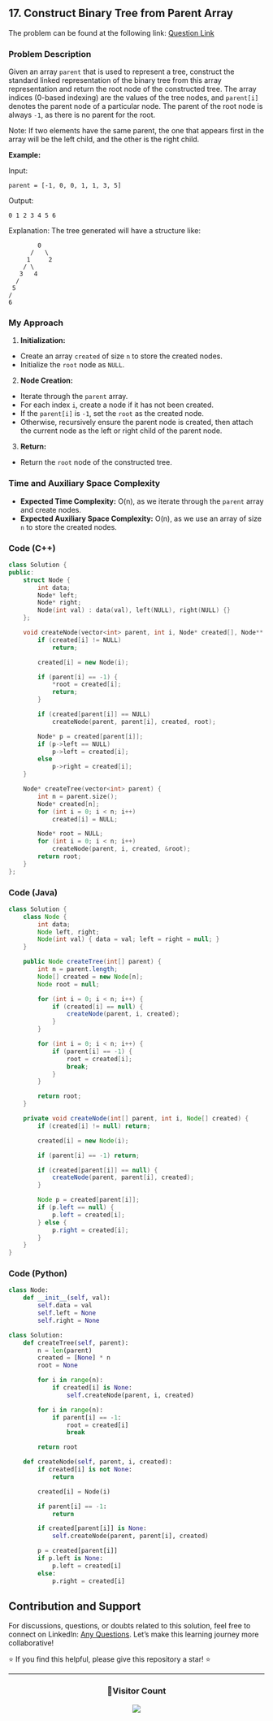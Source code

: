 ## 17. Construct Binary Tree from Parent Array

The problem can be found at the following link: [Question Link](https://www.geeksforgeeks.org/problems/construct-binary-tree-from-parent-array/1)

### Problem Description

Given an array `parent` that is used to represent a tree, construct the standard linked representation of the binary tree from this array representation and return the root node of the constructed tree. The array indices (0-based indexing) are the values of the tree nodes, and `parent[i]` denotes the parent node of a particular node. The parent of the root node is always `-1`, as there is no parent for the root.

Note: If two elements have the same parent, the one that appears first in the array will be the left child, and the other is the right child.

**Example:**

Input:
```
parent = [-1, 0, 0, 1, 1, 3, 5]
```
Output:
```
0 1 2 3 4 5 6
```
Explanation:
The tree generated will have a structure like:
```
        0
      /   \
     1     2
    / \
   3   4
  /
 5
/
6
```

### My Approach

1. **Initialization:**
- Create an array `created` of size `n` to store the created nodes.
- Initialize the `root` node as `NULL`.

2. **Node Creation:**
- Iterate through the `parent` array.
- For each index `i`, create a node if it has not been created.
- If the `parent[i]` is `-1`, set the `root` as the created node.
- Otherwise, recursively ensure the parent node is created, then attach the current node as the left or right child of the parent node.

3. **Return:**
- Return the `root` node of the constructed tree.

### Time and Auxiliary Space Complexity

- **Expected Time Complexity:** O(n), as we iterate through the `parent` array and create nodes.
- **Expected Auxiliary Space Complexity:** O(n), as we use an array of size `n` to store the created nodes.

### Code (C++)

```cpp
class Solution {
public:
    struct Node {
        int data;
        Node* left;
        Node* right;
        Node(int val) : data(val), left(NULL), right(NULL) {}
    };

    void createNode(vector<int> parent, int i, Node* created[], Node** root) {
        if (created[i] != NULL)
            return;

        created[i] = new Node(i);

        if (parent[i] == -1) {
            *root = created[i];
            return;
        }

        if (created[parent[i]] == NULL)
            createNode(parent, parent[i], created, root);

        Node* p = created[parent[i]];
        if (p->left == NULL)
            p->left = created[i];
        else
            p->right = created[i];
    }

    Node* createTree(vector<int> parent) {
        int n = parent.size();
        Node* created[n];
        for (int i = 0; i < n; i++)
            created[i] = NULL;

        Node* root = NULL;
        for (int i = 0; i < n; i++)
            createNode(parent, i, created, &root);
        return root;
    }
};
```

### Code (Java)

```java
class Solution {
    class Node {
        int data;
        Node left, right;
        Node(int val) { data = val; left = right = null; }
    }

    public Node createTree(int[] parent) {
        int n = parent.length;
        Node[] created = new Node[n];
        Node root = null;

        for (int i = 0; i < n; i++) {
            if (created[i] == null) {
                createNode(parent, i, created);
            }
        }

        for (int i = 0; i < n; i++) {
            if (parent[i] == -1) {
                root = created[i];
                break;
            }
        }

        return root;
    }

    private void createNode(int[] parent, int i, Node[] created) {
        if (created[i] != null) return;

        created[i] = new Node(i);

        if (parent[i] == -1) return;

        if (created[parent[i]] == null) {
            createNode(parent, parent[i], created);
        }

        Node p = created[parent[i]];
        if (p.left == null) {
            p.left = created[i];
        } else {
            p.right = created[i];
        }
    }
}
```

### Code (Python)

```python
class Node:
    def __init__(self, val):
        self.data = val
        self.left = None
        self.right = None

class Solution:
    def createTree(self, parent):
        n = len(parent)
        created = [None] * n
        root = None

        for i in range(n):
            if created[i] is None:
                self.createNode(parent, i, created)

        for i in range(n):
            if parent[i] == -1:
                root = created[i]
                break

        return root

    def createNode(self, parent, i, created):
        if created[i] is not None:
            return

        created[i] = Node(i)

        if parent[i] == -1:
            return

        if created[parent[i]] is None:
            self.createNode(parent, parent[i], created)

        p = created[parent[i]]
        if p.left is None:
            p.left = created[i]
        else:
            p.right = created[i]
```

## Contribution and Support

For discussions, questions, or doubts related to this solution, feel free to connect on LinkedIn: [Any Questions](https://www.linkedin.com/in/het-patel-8b110525a/). Let’s make this learning journey more collaborative!

⭐ If you find this helpful, please give this repository a star! ⭐

---

<div align="center">
  <h3><b>📍Visitor Count</b></h3>
</div>

<p align="center">
  <img src="https://profile-counter.glitch.me/Hunterdii/count.svg" />
</p>
